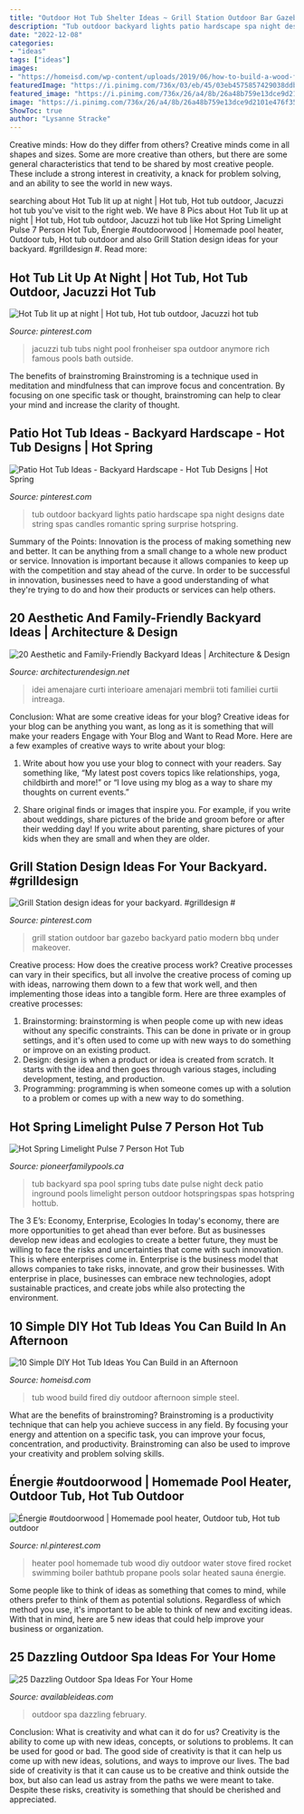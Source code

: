 ```yaml
---
title: "Outdoor Hot Tub Shelter Ideas ~ Grill Station Outdoor Bar Gazebo Backyard Patio Modern Bbq Under Makeover"
description: "Tub outdoor backyard lights patio hardscape spa night designs date string spas candles romantic spring surprise hotspring"
date: "2022-12-08"
categories:
- "ideas"
tags: ["ideas"]
images:
- "https://homeisd.com/wp-content/uploads/2019/06/how-to-build-a-wood-fired-hot-tub-img-1.jpg"
featuredImage: "https://i.pinimg.com/736x/03/eb/45/03eb4575857429038ddbd565dbda1b49.jpg"
featured_image: "https://i.pinimg.com/736x/26/a4/8b/26a48b759e13dce9d2101e476f35f848.jpg"
image: "https://i.pinimg.com/736x/26/a4/8b/26a48b759e13dce9d2101e476f35f848.jpg"
ShowToc: true
author: "Lysanne Stracke"
---
```



Creative minds: How do they differ from others?
Creative minds come in all shapes and sizes. Some are more creative than others, but there are some general characteristics that tend to be shared by most creative people. These include a strong interest in creativity, a knack for problem solving, and an ability to see the world in new ways.

	

		
searching about Hot Tub lit up at night | Hot tub, Hot tub outdoor, Jacuzzi hot tub you've visit to the right web. We have 8 Pics about Hot Tub lit up at night | Hot tub, Hot tub outdoor, Jacuzzi hot tub like Hot Spring Limelight Pulse 7 Person Hot Tub, Énergie #outdoorwood | Homemade pool heater, Outdoor tub, Hot tub outdoor and also Grill Station design ideas for your backyard. #grilldesign #. Read more:
		
    
## Hot Tub Lit Up At Night | Hot Tub, Hot Tub Outdoor, Jacuzzi Hot Tub

<img loading=lazy src="https://i.pinimg.com/736x/66/15/70/661570b5422503df30052234a42edab0.jpg" onerror="this.onerror=null;this.src='https://tse2.mm.bing.net/th?id=OIP.WHQ77FcRYtpVqcQEAeA6EgHaLG&amp;pid=15.1';" alt="Hot Tub lit up at night | Hot tub, Hot tub outdoor, Jacuzzi hot tub">

_Source: pinterest.com_

>jacuzzi tub tubs night pool fronheiser spa outdoor anymore rich famous pools bath outside. 

	

The benefits of brainstroming
Brainstroming is a technique used in meditation and mindfulness that can improve focus and concentration. By focusing on one specific task or thought, brainstroming can help to clear your mind and increase the clarity of thought.

    
## Patio Hot Tub Ideas - Backyard Hardscape - Hot Tub Designs | Hot Spring

<img loading=lazy src="https://i.pinimg.com/736x/da/51/6c/da516cddfa253bad7ecd56d4f7ee56d5--outdoor-spa-string-of-lights.jpg" onerror="this.onerror=null;this.src='https://tse2.mm.bing.net/th?id=OIP.RQFkzDQbNCRyqdjEwMMo7gHaLR&amp;pid=15.1';" alt="Patio Hot Tub Ideas - Backyard Hardscape - Hot Tub Designs | Hot Spring">

_Source: pinterest.com_

>tub outdoor backyard lights patio hardscape spa night designs date string spas candles romantic spring surprise hotspring. 

	

Summary of the Points:
Innovation is the process of making something new and better. It can be anything from a small change to a whole new product or service. Innovation is important because it allows companies to keep up with the competition and stay ahead of the curve. In order to be successful in innovation, businesses need to have a good understanding of what they're trying to do and how their products or services can help others.

    
## 20 Aesthetic And Family-Friendly Backyard Ideas | Architecture &amp; Design

<img loading=lazy src="https://cdn.architecturendesign.net/wp-content/uploads/2014/10/8-backyard-hot-tub.jpg" onerror="this.onerror=null;this.src='https://tse2.mm.bing.net/th?id=OIP.SwfLHiFWRg1ar8mb49ei8QHaJ2&amp;pid=15.1';" alt="20 Aesthetic and Family-Friendly Backyard Ideas | Architecture &amp; Design">

_Source: architecturendesign.net_

>idei amenajare curti interioare amenajari membrii toti familiei curtii intreaga. 

	

Conclusion: What are some creative ideas for your blog?
Creative ideas for your blog can be anything you want, as long as it is something that will make your readers Engage with Your Blog and Want to Read More. Here are a few examples of creative ways to write about your blog:
1. Write about how you use your blog to connect with your readers. Say something like, “My latest post covers topics like relationships, yoga, childbirth and more!” or “I love using my blog as a way to share my thoughts on current events.”

2. Share original finds or images that inspire you. For example, if you write about weddings, share pictures of the bride and groom before or after their wedding day! If you write about parenting, share pictures of your kids when they are small and when they are older.


    
## Grill Station Design Ideas For Your Backyard. #grilldesign #

<img loading=lazy src="https://i.pinimg.com/736x/03/eb/45/03eb4575857429038ddbd565dbda1b49.jpg" onerror="this.onerror=null;this.src='https://tse3.mm.bing.net/th?id=OIP.yvWPPBXFU4r5G50Ah_cAHAHaNK&amp;pid=15.1';" alt="Grill Station design ideas for your backyard. #grilldesign #">

_Source: pinterest.com_

>grill station outdoor bar gazebo backyard patio modern bbq under makeover. 

	

Creative process: How does the creative process work?
Creative processes can vary in their specifics, but all involve the creative process of coming up with ideas, narrowing them down to a few that work well, and then implementing those ideas into a tangible form. Here are three examples of creative processes: 
1. Brainstorming: brainstorming is when people come up with new ideas without any specific constraints. This can be done in private or in group settings, and it's often used to come up with new ways to do something or improve on an existing product. 
2. Design: design is when a product or idea is created from scratch. It starts with the idea and then goes through various stages, including development, testing, and production. 
3. Programming: programming is when someone comes up with a solution to a problem or comes up with a new way to do something.

    
## Hot Spring Limelight Pulse 7 Person Hot Tub

<img loading=lazy src="https://www.pioneerfamilypools.ca/wp-content/uploads/2015/12/Hot-Spring-Limelight-2012-Pulse-Lifestyle-01.jpg" onerror="this.onerror=null;this.src='https://tse2.mm.bing.net/th?id=OIP.Q09cxwthwVaS4EI-ur-C5wHaJ3&amp;pid=15.1';" alt="Hot Spring Limelight Pulse 7 Person Hot Tub">

_Source: pioneerfamilypools.ca_

>tub backyard spa pool spring tubs date pulse night deck patio inground pools limelight person outdoor hotspringspas spas hotspring hottub. 

	

The 3 E’s: Economy, Enterprise, Ecologies
In today's economy, there are more opportunities to get ahead than ever before. But as businesses develop new ideas and ecologies to create a better future, they must be willing to face the risks and uncertainties that come with such innovation. This is where enterprises come in. Enterprise is the business model that allows companies to take risks, innovate, and grow their businesses. With enterprise in place, businesses can embrace new technologies, adopt sustainable practices, and create jobs while also protecting the environment.

    
## 10 Simple DIY Hot Tub Ideas You Can Build In An Afternoon

<img loading=lazy src="https://homeisd.com/wp-content/uploads/2019/06/how-to-build-a-wood-fired-hot-tub-img-1.jpg" onerror="this.onerror=null;this.src='https://tse3.mm.bing.net/th?id=OIP.quC-iqzSe7gTcwdF_tH80QHaDt&amp;pid=15.1';" alt="10 Simple DIY Hot Tub Ideas You Can Build in an Afternoon">

_Source: homeisd.com_

>tub wood build fired diy outdoor afternoon simple steel. 

	

What are the benefits of brainstroming?
Brainstroming is a productivity technique that can help you achieve success in any field. By focusing your energy and attention on a specific task, you can improve your focus, concentration, and productivity. Brainstroming can also be used to improve your creativity and problem solving skills.

    
## Énergie #outdoorwood | Homemade Pool Heater, Outdoor Tub, Hot Tub Outdoor

<img loading=lazy src="https://i.pinimg.com/736x/26/a4/8b/26a48b759e13dce9d2101e476f35f848.jpg" onerror="this.onerror=null;this.src='https://tse4.mm.bing.net/th?id=OIP.q9gpfisethAhLIJbDX8LwwHaJ4&amp;pid=15.1';" alt="Énergie #outdoorwood | Homemade pool heater, Outdoor tub, Hot tub outdoor">

_Source: nl.pinterest.com_

>heater pool homemade tub wood diy outdoor water stove fired rocket swimming boiler bathtub propane pools solar heated sauna énergie. 

	

Some people like to think of ideas as something that comes to mind, while others prefer to think of them as potential solutions. Regardless of which method you use, it's important to be able to think of new and exciting ideas. With that in mind, here are 5 new ideas that could help improve your business or organization.

    
## 25 Dazzling Outdoor Spa Ideas For Your Home

<img loading=lazy src="http://availableideas.com/wp-content/uploads/2015/09/Outdoor-Spa-Ideas-For-Your-Home-19.jpg" onerror="this.onerror=null;this.src='https://tse4.mm.bing.net/th?id=OIP.vLDQ2PsSagPknvpuW96PbQHaJ4&amp;pid=15.1';" alt="25 Dazzling Outdoor Spa Ideas For Your Home">

_Source: availableideas.com_

>outdoor spa dazzling february. 

	

Conclusion: What is creativity and what can it do for us?
Creativity is the ability to come up with new ideas, concepts, or solutions to problems. It can be used for good or bad. The good side of creativity is that it can help us come up with new ideas, solutions, and ways to improve our lives. The bad side of creativity is that it can cause us to be creative and think outside the box, but also can lead us astray from the paths we were meant to take. Despite these risks, creativity is something that should be cherished and appreciated.

